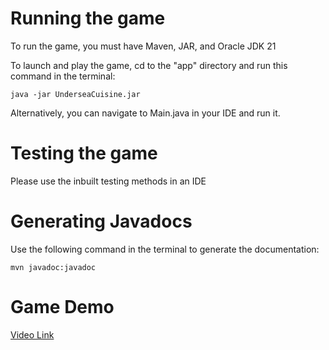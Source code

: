 # Running the game

To run the game, you must have Maven, JAR, and Oracle JDK 21

To launch and play the game, cd to the "app" directory and run this command in the terminal:
```
java -jar UnderseaCuisine.jar
```

Alternatively, you can navigate to Main.java in your IDE and run it.

# Testing the game

Please use the inbuilt testing methods in an IDE

# Generating Javadocs

Use the following command in the terminal to generate the documentation:
```
mvn javadoc:javadoc
```

# Game Demo

[Video Link](https://www.youtube.com/watch?v=1GPYmaqKIv8)


